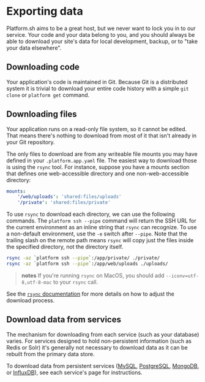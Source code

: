 # Exporting data

Platform.sh aims to be a great host, but we never want to lock you in to our service. Your code and your data belong to you, and you should always be able to download your site's data for local development, backup, or to "take your data elsewhere".

## Downloading code

Your application's code is maintained in Git.  Because Git is a distributed system it is trivial to download your entire code history with a simple `git clone` or `platform get` command.

## Downloading files

Your application runs on a read-only file system, so it cannot be edited.  That means there's nothing to download from most of it that isn't already in your Git repository.

The only files to download are from any writeable file mounts you may have defined in your `.platform.app.yaml` file.  The easiest way to download those is using the `rsync` tool.  For instance, suppose you have a mounts section that defines one web-accessible directory and one non-web-accessible directory:

```yaml
mounts:
    '/web/uploads': 'shared:files/uploads'
    '/private': 'shared:files/private'
```

To use `rsync` to download each directory, we can use the following commands.  The `platform ssh --pipe` command will return the SSH URL for the current environment as an inline string that `rsync` can recognize. To use a non-default environment, use the `-e` switch after `--pipe`.  Note that the trailing slash on the remote path means `rsync` will copy just the files inside the specified directory, not the directory itself.

```bash
rsync -az `platform ssh --pipe`:/app/private/ ./private/
rsync -az `platform ssh --pipe`:/app/web/uploads ./uploads/
```

> **notes**
> If you're running `rsync` on MacOS, you should add `--iconv=utf-8,utf-8-mac` to your `rsync` call.

See the [`rsync` documentation](http://linuxcommand.org/man_pages/rsync1.html) for more details on how to adjust the download process.

## Download data from services

The mechanism for downloading from each service (such as your database) varies.  For services designed to hold non-persistent information (such as Redis or Solr) it's generally not necessary to download data as it can be rebuilt from the primary data store.

To download data from persistent services ([MySQL](/configuration/services/mysql.md), [PostgreSQL](/configuration/services/postgresql.md), [MongoDB](/configuration/services/mongodb.md), or [InfluxDB](/configuration/services/influxdb.md)), see each service's page for instructions.
